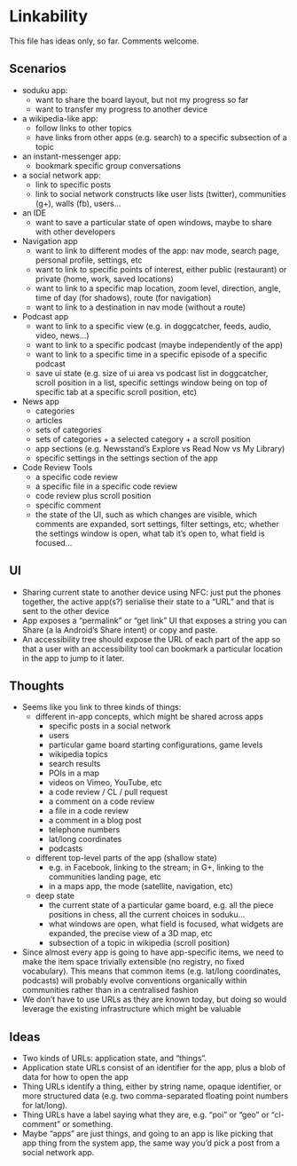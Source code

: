 Linkability
===========

This file has ideas only, so far. Comments welcome.

Scenarios
---------

* soduku app:
   * want to share the board layout, but not my progress so far
   * want to transfer my progress to another device
* a wikipedia-like app:
   * follow links to other topics
   * have links from other apps (e.g. search) to a specific subsection of a topic
* an instant-messenger app:
   * bookmark specific group conversations
* a social network app:
   * link to specific posts
   * link to social network constructs like user lists (twitter), communities (g+), walls (fb), users…
* an IDE
   * want to save a particular state of open windows, maybe to share with other developers
* Navigation app
   * want to link to different modes of the app: nav mode, search page, personal profile, settings, etc
   * want to link to specific points of interest, either public (restaurant) or private (home, work, saved locations)
   * want to link to a specific map location, zoom level, direction, angle, time of day (for shadows), route (for navigation)
   * want to link to a destination in nav mode (without a route)
* Podcast app
   * want to link to a specific view (e.g. in doggcatcher, feeds, audio, video, news...)
   * want to link to a specific podcast (maybe independently of the app)
   * want to link to a specific time in a specific episode of a specific podcast
   * save ui state (e.g. size of ui area vs podcast list in doggcatcher, scroll position in a list, specific settings window being on top of specific tab at a specific scroll position, etc)
* News app
   * categories
   * articles
   * sets of categories
   * sets of categories + a selected category + a scroll position
   * app sections (e.g. Newsstand’s Explore vs Read Now vs My Library)
   * specific settings in the settings section of the app
* Code Review Tools
   * a specific code review
   * a specific file in a specific code review
   * code review plus scroll position
   * specific comment
   * the state of the UI, such as which changes are visible, which comments are expanded, sort settings, filter settings, etc; whether the settings window is open, what tab it’s open to, what field is focused…

UI
--

* Sharing current state to another device using NFC: just put the phones together, the active app(s?) serialise their state to a “URL” and that is sent to the other device
* App exposes a “permalink” or “get link” UI that exposes a string you can Share (a la Android’s Share intent) or copy and paste.
* An accessibility tree should expose the URL of each part of the app so that a user with an accessibility tool can bookmark a particular location in the app to jump to it later.

Thoughts
--------

* Seems like you link to three kinds of things:
   * different in-app concepts, which might be shared across apps
      * specific posts in a social network
      * users
      * particular game board starting configurations, game levels
      * wikipedia topics
      * search results
      * POIs in a map
      * videos on Vimeo, YouTube, etc
      * a code review / CL / pull request
      * a comment on a code review
      * a file in a code review
      * a comment in a blog post
      * telephone numbers
      * lat/long coordinates
      * podcasts
   * different top-level parts of the app (shallow state)
      * e.g. in Facebook, linking to the stream; in G+, linking to the communities landing page, etc
      * in a maps app, the mode (satellite, navigation, etc)
   * deep state
      * the current state of a particular game board, e.g. all the piece positions in chess, all the current choices in soduku...
      * what windows are open, what field is focused, what widgets are expanded, the precise view of a 3D map, etc
      * subsection of a topic in wikipedia (scroll position)
* Since almost every app is going to have app-specific items, we need to make the item space trivially extensible (no registry, no fixed vocabulary). This means that common items (e.g. lat/long coordinates, podcasts) will probably evolve conventions organically within communities rather than in a centralised fashion
* We don’t have to use URLs as they are known today, but doing so would leverage the existing infrastructure which might be valuable

Ideas
-----

* Two kinds of URLs: application state, and “things”.
* Application state URLs consist of an identifier for the app, plus a blob of data for how to open the app
* Thing URLs identify a thing, either by string name, opaque identifier, or more structured data (e.g. two comma-separated floating point numbers for lat/long).
* Thing URLs have a label saying what they are, e.g. “poi” or “geo” or “cl-comment” or something.
* Maybe “apps” are just things, and going to an app is like picking that app thing from the system app, the same way you’d pick a post from a social network app.
